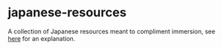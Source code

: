 # japanese-resources
A collection of Japanese resources meant to compliment immersion, see [here](https://donkuri.github.io/learn-japanese/guide/) for an explanation.
